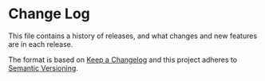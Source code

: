# Change Log
This file contains a history of releases, and what changes and new features are in each release.

The format is based on [Keep a Changelog](http://keepachangelog.com/)
and this project adheres to [Semantic Versioning](http://semver.org/).

